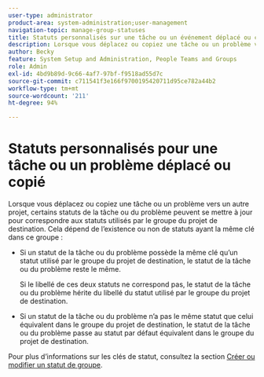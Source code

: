 ```yaml
---
user-type: administrator
product-area: system-administration;user-management
navigation-topic: manage-group-statuses
title: Statuts personnalisés sur une tâche ou un événement déplacé ou copié
description: Lorsque vous déplacez ou copiez une tâche ou un problème vers un autre projet, certains statuts de la tâche ou du problème peuvent se mettre à jour pour correspondre aux statuts utilisés par le groupe du projet de destination.
author: Becky
feature: System Setup and Administration, People Teams and Groups
role: Admin
exl-id: 4bd9b89d-9c66-4af7-97bf-f9518ad55d7c
source-git-commit: c711541f3e166f9700195420711d95ce782a44b2
workflow-type: tm+mt
source-wordcount: '211'
ht-degree: 94%

---
```


# Statuts personnalisés pour une tâche ou un problème déplacé ou copié

Lorsque vous déplacez ou copiez une tâche ou un problème vers un autre projet, certains statuts de la tâche ou du problème peuvent se mettre à jour pour correspondre aux statuts utilisés par le groupe du projet de destination. Cela dépend de l’existence ou non de statuts ayant la même clé dans ce groupe :

* Si un statut de la tâche ou du problème possède la même clé qu’un statut utilisé par le groupe du projet de destination, le statut de la tâche ou du problème reste le même.

  Si le libellé de ces deux statuts ne correspond pas, le statut de la tâche ou du problème hérite du libellé du statut utilisé par le groupe du projet de destination.

* Si un statut de la tâche ou du problème n’a pas le même statut que celui équivalent dans le groupe du projet de destination, le statut de la tâche ou du problème passe au statut par défaut équivalent dans le groupe du projet de destination.

Pour plus d’informations sur les clés de statut, consultez la section [Créer ou modifier un statut de groupe](../../../administration-and-setup/manage-groups/manage-group-statuses/create-or-edit-a-group-status.md).
